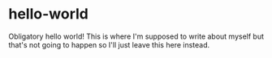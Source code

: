 # hello-world
Obligatory hello world!
This is where I'm supposed to write about myself but that's not going to happen so I'll just leave this here instead.
